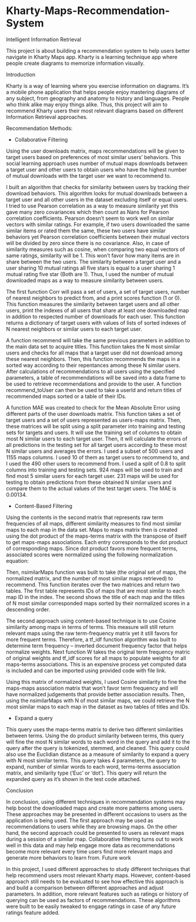 # Kharty-Maps-Recommendation-System
Intelligent Information Retrieval


This project is about building a recommendation system to help users better navigate in Kharty Maps app. 
Kharty is a learning technique app where people create diagrams to memorize information visually. 



Introduction

Kharty is a way of learning where you exercise information on diagrams. It’s a mobile phone application that helps people enjoy mastering diagrams of any subject, from geography and anatomy to history and languages. People who think alike may enjoy things alike. Thus, this project will aim to recommend Kharty users their most relevant diagrams based on different Information Retrieval approaches.


Recommendation Methods:

* Collaborative Filtering 

Using the user downloads matrix, maps recommendations will be given to target users based on preferences of most similar users’ behaviors. This social learning approach uses number of mutual maps downloads between a target user and other users to obtain users who have the highest number of mutual downloads with the target user we want to recommend to.  

I built an algorithm that checks for similarity between users by tracking their download behaviors. This algorithm looks for mutual downloads between a target user and all other users in the dataset excluding itself or equal users. I tried to use Pearson correlation as a way to measure similarity yet this gave many zero covariances which then count as Nans for Pearson correlation coefficients. Pearson doesn’t seem to work well on similar vectors with similar ratings. For example, if two users downloaded the same similar items or rated them the same, these two users have similar behaviors yet Pearson correlation coefficients between their mutual vectors will be divided by zero since there is no covariance. Also, in case of similarity measures such as cosine, when comparing two equal vectors of same ratings, similarity will be 1. This won’t favor how many items are in share between the two users. The similarity between a target user and a user sharing 10 mutual ratings all five stars is equal to a user sharing 1 mutual rating five star (Both are 1). Thus, I used the number of mutual downloaded maps as a way to measure similarity between users. 

The first function Corr will pass a set of users, a set of target users, number of nearest neighbors to predict from, and a print scores function (1 or 0). This function measures the similarity between target users and all other users, print the indexes of all users that share at least one downloaded map in addition to respected number of downloads for each user. This function returns a dictionary of target users with values of lists of sorted indexes of N nearest neighbors or similar users to each target user.

A function recommend will take the same previous parameters in addition to the main data set to acquire titles. This function takes the N most similar users and checks for all maps that a target user did not download among these nearest neighbors. Then, this function recommends the maps in a sorted way according to their repentances among these N similar users. After calculations of recommendations to all users using the specified parameters, a table of recommendations will be saved into a data frame to be used to retrieve recommendations and provide to the user. A function recommend_toUser can then be used to take a userId and return titles of recommended maps sorted or a table of their IDs.

A function MAE was created to check for the Mean Absolute Error using different parts of the user downloads matrix. This function takes a set of target users and a set of users represented as users-maps matrix. Then, these matrices will be split using a split parameter into training and testing sets for targets and users. It will use the training set of columns to obtain most N similar users to each target user. Then, it will calculate the errors of all predictions in the testing set for all target users according to these most N similar users and averages the errors. I used a subset of 500 users and 1155 maps columns. I used 10 of them as target users to recommend to, and I used the 490 other users to recommend from. I used a split of 0.8 to split columns into training and testing sets. 924 maps will be used to train and find most 5 similar users for each target user. 231 maps will be used for testing to obtain predictions from these obtained N similar users and compare them to the actual values of the test target users. The MAE is 0.00134.


* Content-Based Filtering

Using the contents in the second matrix that represents raw term frequencies of all maps, different similarity measures to find most similar maps to each map in the data set. Maps to maps matrix then is created using the dot product of the maps-terms matrix with the transpose of itself to get maps-maps associations. Each entry corresponds to the dot product of corresponding maps. Since dot product favors more frequent terms, associated scores were normalized using the following normalization equation:
   
Then, nsimilarMaps function was built to take (the original set of maps, the normalized matrix, and the number of most similar maps retrieved) to recommend. This function iterates over the two matrices and return two tables. The first table represents IDs of maps that are most similar to each map ID in the index. The second shows the title of each map and the titles of N most similar corresponded maps sorted by their normalized scores in a descending order.

The second approach using content-based technique is to use Cosine similarity among maps in terms of terms. This measure will still return relevant maps using the raw term-frequency matrix yet it still favors for more frequent terms. Therefore, a tf_idf function algorithm was built to determine term frequency – inverted document frequency factor that helps normalize weights. Next function W takes the original term frequency matric of original weights and tf_idf scores for all maps to populate weights for all maps-terms associations. This is an expensive process yet computed data is included and can be imported using provided code with file link.

Using this matrix of normalized weights, I used Cosine similarity to fine the maps-maps association matrix that won’t favor term frequency and will have normalized judgements that provide better association results. Then, using the nsimilarMaps with N of most similar maps, we could retrieve the N most similar maps to each map in the dataset as two tables of titles and IDs.


* Expand a query

This query uses the maps-terms matrix to derive two different similarities between terms. Using the do product similarity between terms, this query will fine the most N similar words to each word in the query and add it to the query after the query is tokenized, stemmed, and cleaned. This query could also use the Euclidian distance as a measure of similarity to expand a query with N most similar terms. This query takes 4 parameters, the query to expand, number of similar words to each word, terms-terms association matrix, and similarity type (‘Euc’ or ‘dot’). This query will return the expanded query as it’s shown in the test code attached.


Conclusion

In conclusion, using different techniques in recommendation systems may help boost the downloaded maps and create more patterns among users. These approaches may be presented in different occasions to users as the application is being used. The first approach may be used as recommendations to users while they are browsing maps. On the other hand, the second approach could be presented to users as relevant maps during a session of a similar map. Collaborative filtering turns out to work well in this data and may help engage more data as recommendations become more relevant every time users find more relevant maps and generate more behaviors to learn from.
Future work

In this project, I used different approaches to study different techniques that help recommend users most relevant Kharty maps. However, content-based approach still needs to be evaluated to see how effective this approach is and build a comparison between different approaches and adjust parameters. In addition, more relevant features such as ratings or history of querying can be used as factors of recommendations. These algorithms were built to be easily tweaked to engage ratings in case of any future ratings feature added.

